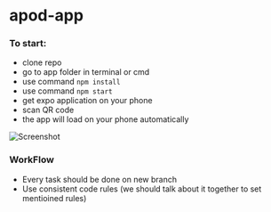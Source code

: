 # apod-app

### To start:
* clone repo
* go to app folder in terminal or cmd
* use command `npm install`
* use command `npm start`
* get expo application on your phone
* scan QR code
* the app will load on your phone automatically 

![Screenshot](https://github.com/pankeny/apod-app/tree/master/assets/view.jpg)

### WorkFlow
* Every task should be done on new branch
* Use consistent code rules (we should talk about it together to set mentioined rules)

